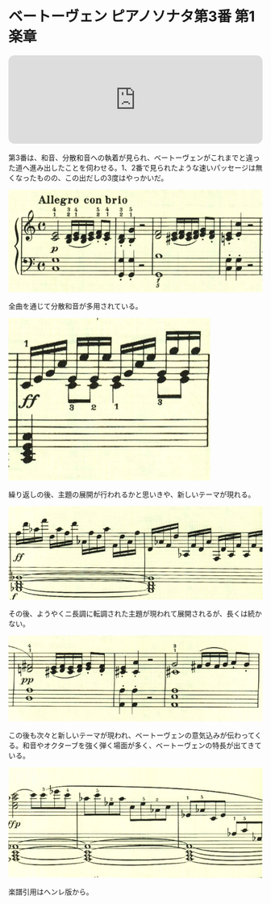 # ベートーヴェン ピアノソナタ第3番 第1楽章

<iframe height="175" width="100%" title="Media player" src="https://embed.music.apple.com/us/album/piano-sonata-no-3-in-c-major-op-2-no-3-i-allegro-con-brio/1264640017?i=1264640161&amp;itscg=30200&amp;itsct=music_box_player&amp;ls=1&amp;app=music&amp;mttnsubad=1264640161&amp;theme=auto" id="embedPlayer" style="border:0;border-radius:12px;width:100%;height:175px;max-width:660px" sandbox="allow-forms allow-popups allow-same-origin allow-scripts allow-top-navigation-by-user-activation" allow="autoplay *; encrypted-media *; clipboard-write"></iframe>

第3番は、和音、分散和音への執着が見られ、ベートーヴェンがこれまでと違った道へ進み出したことを伺わせる。1、2番で見られたような速いパッセージは無くなったものの、この出だしの3度はやっかいだ。

<img src="427.jpg">

全曲を通じて分散和音が多用されている。

<img src="428.jpg">

繰り返しの後、主題の展開が行われるかと思いきや、新しいテーマが現れる。

<img src="430.jpg">

その後、ようやくニ長調に転調された主題が現われて展開されるが、長くは続かない。

<img src="429.jpg">

この後も次々と新しいテーマが現われ、ベートーヴェンの意気込みが伝わってくる。和音やオクターブを強く弾く場面が多く、ベートーヴェンの特長が出てきている。

<img src="431.jpg">

楽譜引用はヘンレ版から。
